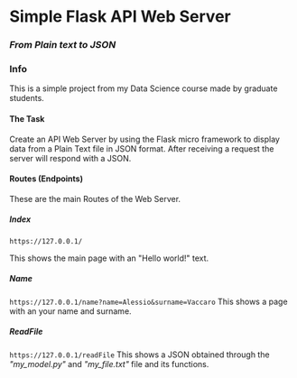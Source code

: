 # Simple Flask API Web Server
### *From Plain text to JSON*

### Info
This is a simple project from my Data Science course made by graduate students.

#### The Task
Create an API Web Server by using the Flask micro framework to display data from a Plain Text file in JSON format.
After receiving a request the server will respond with a JSON.

#### Routes (Endpoints)
These are the main Routes of the Web Server.

##### Index
```
https://127.0.0.1/
```
This shows the main page with an "Hello world!" text.

##### Name
```https://127.0.0.1/name?name=Alessio&surname=Vaccaro```
This shows a page with an your name and surname.

##### ReadFile
```https://127.0.0.1/readFile```
This shows a JSON obtained through the *"my_model.py"* and *"my_file.txt"* file and its functions.
